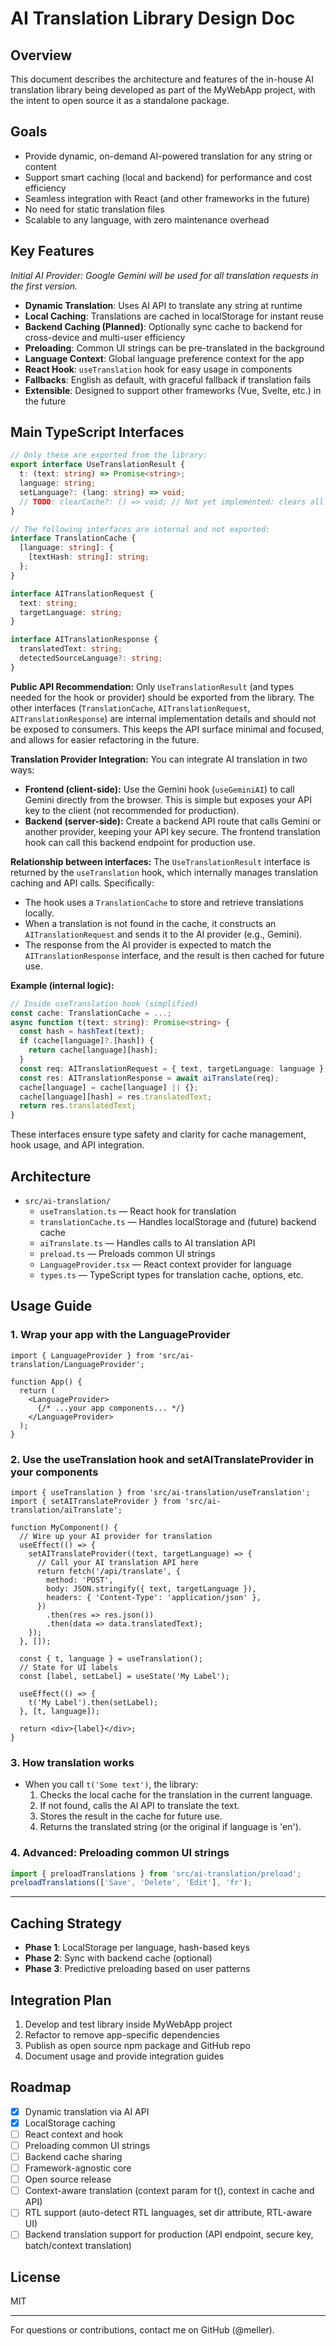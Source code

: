 # AI Translation Library Design Doc

## Overview
This document describes the architecture and features of the in-house AI translation library being developed as part of the MyWebApp project, with the intent to open source it as a standalone package.

## Goals
- Provide dynamic, on-demand AI-powered translation for any string or content
- Support smart caching (local and backend) for performance and cost efficiency
- Seamless integration with React (and other frameworks in the future)
- No need for static translation files
- Scalable to any language, with zero maintenance overhead

## Key Features
*Initial AI Provider: Google Gemini will be used for all translation requests in the first version.*
- **Dynamic Translation**: Uses AI API to translate any string at runtime
- **Local Caching**: Translations are cached in localStorage for instant reuse
- **Backend Caching (Planned)**: Optionally sync cache to backend for cross-device and multi-user efficiency
- **Preloading**: Common UI strings can be pre-translated in the background
- **Language Context**: Global language preference context for the app
- **React Hook**: `useTranslation` hook for easy usage in components
- **Fallbacks**: English as default, with graceful fallback if translation fails
- **Extensible**: Designed to support other frameworks (Vue, Svelte, etc.) in the future

## Main TypeScript Interfaces

```typescript
// Only these are exported from the library:
export interface UseTranslationResult {
  t: (text: string) => Promise<string>;
  language: string;
  setLanguage?: (lang: string) => void;
  // TODO: clearCache?: () => void; // Not yet implemented: clears all cached translations for the current language
}

// The following interfaces are internal and not exported:
interface TranslationCache {
  [language: string]: {
    [textHash: string]: string;
  };
}

interface AITranslationRequest {
  text: string;
  targetLanguage: string;
}

interface AITranslationResponse {
  translatedText: string;
  detectedSourceLanguage?: string;
}
```

**Public API Recommendation:**
Only `UseTranslationResult` (and types needed for the hook or provider) should be exported from the library. The other interfaces (`TranslationCache`, `AITranslationRequest`, `AITranslationResponse`) are internal implementation details and should not be exposed to consumers. This keeps the API surface minimal and focused, and allows for easier refactoring in the future.

**Translation Provider Integration:**
You can integrate AI translation in two ways:
- **Frontend (client-side):** Use the Gemini hook (`useGeminiAI`) to call Gemini directly from the browser. This is simple but exposes your API key to the client (not recommended for production).
- **Backend (server-side):** Create a backend API route that calls Gemini or another provider, keeping your API key secure. The frontend translation hook can call this backend endpoint for production use.

**Relationship between interfaces:**
The `UseTranslationResult` interface is returned by the `useTranslation` hook, which internally manages translation caching and API calls. Specifically:
- The hook uses a `TranslationCache` to store and retrieve translations locally.
- When a translation is not found in the cache, it constructs an `AITranslationRequest` and sends it to the AI provider (e.g., Gemini).
- The response from the AI provider is expected to match the `AITranslationResponse` interface, and the result is then cached for future use.

**Example (internal logic):**
```typescript
// Inside useTranslation hook (simplified)
const cache: TranslationCache = ...;
async function t(text: string): Promise<string> {
  const hash = hashText(text);
  if (cache[language]?.[hash]) {
    return cache[language][hash];
  }
  const req: AITranslationRequest = { text, targetLanguage: language };
  const res: AITranslationResponse = await aiTranslate(req);
  cache[language] = cache[language] || {};
  cache[language][hash] = res.translatedText;
  return res.translatedText;
}
```

These interfaces ensure type safety and clarity for cache management, hook usage, and API integration.

## Architecture
- `src/ai-translation/`
  - `useTranslation.ts` — React hook for translation
  - `translationCache.ts` — Handles localStorage and (future) backend cache
  - `aiTranslate.ts` — Handles calls to AI translation API
  - `preload.ts` — Preloads common UI strings
  - `LanguageProvider.tsx` — React context provider for language
  - `types.ts` — TypeScript types for translation cache, options, etc.

## Usage Guide

### 1. Wrap your app with the LanguageProvider
```tsx
import { LanguageProvider } from 'src/ai-translation/LanguageProvider';

function App() {
  return (
    <LanguageProvider>
      {/* ...your app components... */}
    </LanguageProvider>
  );
}
```

### 2. Use the useTranslation hook and setAITranslateProvider in your components

```tsx
import { useTranslation } from 'src/ai-translation/useTranslation';
import { setAITranslateProvider } from 'src/ai-translation/aiTranslate';

function MyComponent() {
  // Wire up your AI provider for translation
  useEffect(() => {
    setAITranslateProvider((text, targetLanguage) => {
      // Call your AI translation API here
      return fetch('/api/translate', {
        method: 'POST',
        body: JSON.stringify({ text, targetLanguage }),
        headers: { 'Content-Type': 'application/json' },
      })
        .then(res => res.json())
        .then(data => data.translatedText);
    });
  }, []);

  const { t, language } = useTranslation();
  // State for UI labels
  const [label, setLabel] = useState('My Label');

  useEffect(() => {
    t('My Label').then(setLabel);
  }, [t, language]);

  return <div>{label}</div>;
}
```

### 3. How translation works
- When you call `t('Some text')`, the library:
  1. Checks the local cache for the translation in the current language.
  2. If not found, calls the AI API to translate the text.
  3. Stores the result in the cache for future use.
  4. Returns the translated string (or the original if language is 'en').

### 4. Advanced: Preloading common UI strings
```typescript
import { preloadTranslations } from 'src/ai-translation/preload';
preloadTranslations(['Save', 'Delete', 'Edit'], 'fr');
```

---

## Caching Strategy
- **Phase 1**: LocalStorage per language, hash-based keys
- **Phase 2**: Sync with backend cache (optional)
- **Phase 3**: Predictive preloading based on user patterns

## Integration Plan
1. Develop and test library inside MyWebApp project
2. Refactor to remove app-specific dependencies
3. Publish as open source npm package and GitHub repo
4. Document usage and provide integration guides

## Roadmap
- [x] Dynamic translation via AI API
- [x] LocalStorage caching
- [ ] React context and hook
- [ ] Preloading common UI strings
- [ ] Backend cache sharing
- [ ] Framework-agnostic core
- [ ] Open source release
- [ ] Context-aware translation (context param for t(), context in cache and API)
- [ ] RTL support (auto-detect RTL languages, set dir attribute, RTL-aware UI)
- [ ] Backend translation support for production (API endpoint, secure key, batch/context translation)

## License
MIT 

---
For questions or contributions, contact me on GitHub (@meller).
